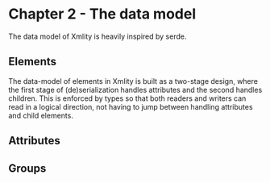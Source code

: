 # Chapter 2 - The data model

The data model of Xmlity is heavily inspired by serde.

## Elements

The data-model of elements in Xmlity is built as a two-stage design, where the first stage of (de)serialization handles attributes and the second handles children. This is enforced by types so that both readers and writers can read in a logical direction, not having to jump between handling attributes and child elements.

## Attributes

## Groups
